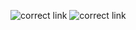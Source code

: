 ![correct link](https://user-images.githubusercontent.com/105367811/176777362-89bcf023-efc2-4592-b472-a095801b826a.PNG)
![correct link](https://user-images.githubusercontent.com/105367811/176776861-ce866be3-b923-4206-8713-28cf3dadce02.PNG)

